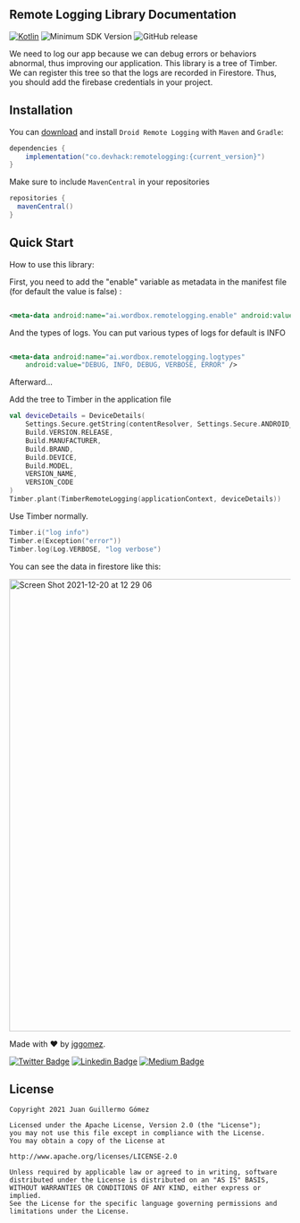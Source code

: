 ## Remote Logging Library Documentation

[![Kotlin](https://img.shields.io/badge/Kotlin-1.6.0-blueviolet.svg)](https://kotlinlang.org)
![Minimum SDK Version](https://img.shields.io/badge/minSdkVersion-23-brightgreen.svg)
![GitHub release](https://img.shields.io/github/v/release/jggomez/DroidRemoteLogging)

We need to log our app because we can debug errors or behaviors abnormal, thus improving our
application. This library is a tree of Timber. We can register this tree so that the logs are
recorded in Firestore. Thus, you should add the firebase credentials in your project.

## Installation

You can [download](https://github.com/jggomez/DroidRemoteLogging) and install `Droid Remote Logging`
with `Maven` and `Gradle`:

```gradle
dependencies {
    implementation("co.devhack:remotelogging:{current_version}")
}
```

Make sure to include `MavenCentral` in your repositories

```gradle
repositories {
  mavenCentral()
}
```

## Quick Start

How to use this library:

First, you need to add the "enable" variable as metadata in the manifest file (for default the value
is false) :

```xml

<meta-data android:name="ai.wordbox.remotelogging.enable" android:value="true" />
```

And the types of logs. You can put various types of logs for default is INFO

```xml

<meta-data android:name="ai.wordbox.remotelogging.logtypes"
    android:value="DEBUG, INFO, DEBUG, VERBOSE, ERROR" />
```

Afterward...

Add the tree to Timber in the application file

```kotlin
val deviceDetails = DeviceDetails(
    Settings.Secure.getString(contentResolver, Settings.Secure.ANDROID_ID),
    Build.VERSION.RELEASE,
    Build.MANUFACTURER,
    Build.BRAND,
    Build.DEVICE,
    Build.MODEL,
    VERSION_NAME,
    VERSION_CODE
)
Timber.plant(TimberRemoteLogging(applicationContext, deviceDetails))
```

Use Timber normally.

```kotlin
Timber.i("log info")
Timber.e(Exception("error"))
Timber.log(Log.VERBOSE, "log verbose")
```

You can see the data in firestore like this:

<img width="809" alt="Screen Shot 2021-12-20 at 12 29 06" src="https://user-images.githubusercontent.com/661231/146807919-754e6521-e630-4924-be98-a27edf3eb46e.png">



Made with ❤ by  [jggomez](https://devhack.co).

[![Twitter Badge](https://img.shields.io/badge/-@jggomezt-1ca0f1?style=flat-square&labelColor=1ca0f1&logo=twitter&logoColor=white&link=https://twitter.com/jggomezt)](https://twitter.com/jggomezt)
[![Linkedin Badge](https://img.shields.io/badge/-jggomezt-blue?style=flat-square&logo=Linkedin&logoColor=white&link=https://www.linkedin.com/in/jggomezt/)](https://www.linkedin.com/in/jggomezt/)
[![Medium Badge](https://img.shields.io/badge/-@jggomezt-03a57a?style=flat-square&labelColor=000000&logo=Medium&link=https://medium.com/@jggomezt)](https://medium.com/@jggomezt)

## License

    Copyright 2021 Juan Guillermo Gómez

    Licensed under the Apache License, Version 2.0 (the "License");
    you may not use this file except in compliance with the License.
    You may obtain a copy of the License at

    http://www.apache.org/licenses/LICENSE-2.0

    Unless required by applicable law or agreed to in writing, software
    distributed under the License is distributed on an "AS IS" BASIS,
    WITHOUT WARRANTIES OR CONDITIONS OF ANY KIND, either express or implied.
    See the License for the specific language governing permissions and
    limitations under the License.
